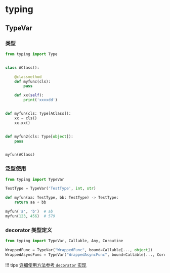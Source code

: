 # typing


## TypeVar


### 类型

``` py linenums="1"
from typing import Type


class AClass():

    @classmethod
    def myfunc(cls):
        pass

    def xx(self):
        print('xxxxdd')


def myfun(cls: Type[AClass]):
    xx = cls()
    xx.xx()


def myfun2(cls: Type[object]):
    pass


myfun(AClass)
```



### 泛型使用

``` py linenums="1"
from typing import TypeVar

TestType = TypeVar('TestType', int, str)

def myfun(aa: TestType, bb: TestType) -> TestType:
    return aa + bb

myfun('a', 'b')  # ab
myfun(123, 456)  # 579
```

### decorator 类型定义

``` py linenums="1"
from typing import TypeVar, Callable, Any, Coroutine

WrappedFunc = TypeVar("WrappedFunc", bound=Callable[..., object])
WrappedAsyncFunc = TypeVar("WrappedAsyncFunc", bound=Callable[..., Coroutine[Any, Any, object]])
```

!!! tips
    [详细使用方法参考 `decorator` 实现](./decorator.md#typing)